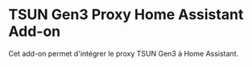 # TSUN Gen3 Proxy Home Assistant Add-on

Cet add-on permet d'intégrer le proxy TSUN Gen3 à Home Assistant.